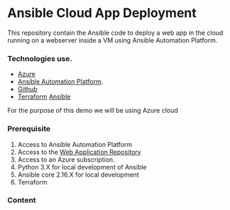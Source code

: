 # Ansible Cloud App Deployment

This repository contain the Ansible code to deploy a web app in the cloud running on a webserver inside a VM using Ansible Automation Platform.

### Technologies use.
* [Azure](https://azure.microsoft.com/)
* [Ansible Automation Platform](https://www.redhat.com/en/technologies/management/ansible).
* [Github](https://github.com/)
* [Terraform](https://www.terraform.io/)
[Ansible](https://www.ansible.com/)

For the purpose of this demo we will be using Azure cloud


### Prerequisite
1. Access to Ansible Automation Platform
1. Access to the [Web Application Repository]()
1. Access to an Azure subscription.
1. Python 3.X for local development of Ansible
1. Ansible core 2.16.X for local development
1. Terraform


### Content
